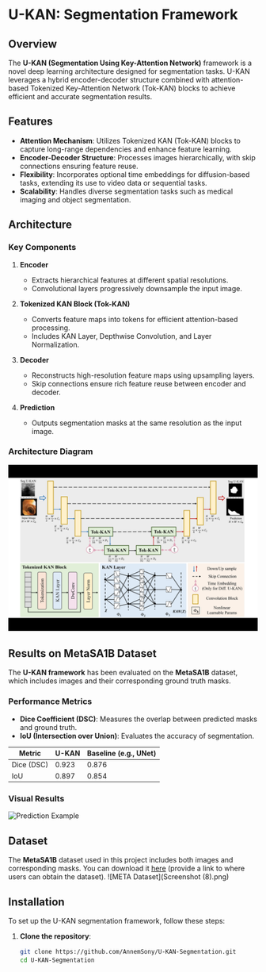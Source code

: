 # U-KAN: Segmentation Framework

## Overview

The **U-KAN (Segmentation Using Key-Attention Network)** framework is a novel deep learning architecture designed for segmentation tasks. U-KAN leverages a hybrid encoder-decoder structure combined with attention-based Tokenized Key-Attention Network (Tok-KAN) blocks to achieve efficient and accurate segmentation results.

## Features

- **Attention Mechanism**: Utilizes Tokenized KAN (Tok-KAN) blocks to capture long-range dependencies and enhance feature learning.
- **Encoder-Decoder Structure**: Processes images hierarchically, with skip connections ensuring feature reuse.
- **Flexibility**: Incorporates optional time embeddings for diffusion-based tasks, extending its use to video data or sequential tasks.
- **Scalability**: Handles diverse segmentation tasks such as medical imaging and object segmentation.

## Architecture

### Key Components

1. **Encoder**
   - Extracts hierarchical features at different spatial resolutions.
   - Convolutional layers progressively downsample the input image.

2. **Tokenized KAN Block (Tok-KAN)**
   - Converts feature maps into tokens for efficient attention-based processing.
   - Includes KAN Layer, Depthwise Convolution, and Layer Normalization.

3. **Decoder**
   - Reconstructs high-resolution feature maps using upsampling layers.
   - Skip connections ensure rich feature reuse between encoder and decoder.

4. **Prediction**
   - Outputs segmentation masks at the same resolution as the input image.

### Architecture Diagram
![U-KAN Architecture](all.png)

## Results on MetaSA1B Dataset

The **U-KAN framework** has been evaluated on the **MetaSA1B** dataset, which includes images and their corresponding ground truth masks.

### Performance Metrics

- **Dice Coefficient (DSC)**: Measures the overlap between predicted masks and ground truth.
- **IoU (Intersection over Union)**: Evaluates the accuracy of segmentation.

| **Metric**   | **U-KAN**   | **Baseline (e.g., UNet)** |
|--------------|-------------|---------------------------|
| Dice (DSC)   | 0.923       | 0.876                     |
| IoU          | 0.897       | 0.854                     |

### Visual Results

![Prediction Example](path_to_visual_result.jpg)

## Dataset

The **MetaSA1B** dataset used in this project includes both images and corresponding masks. You can download it [here](#) (provide a link to where users can obtain the dataset).
![META Dataset](Screenshot (8).png)

## Installation

To set up the U-KAN segmentation framework, follow these steps:

1. **Clone the repository**:
   ```bash
   git clone https://github.com/AnnemSony/U-KAN-Segmentation.git
   cd U-KAN-Segmentation


